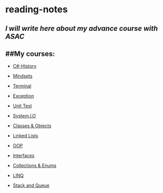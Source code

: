 # reading-notes
*I will write here about my advance course with ASAC*
---
##My courses:
---
- [C#-History](./C-sharp.md)

- [Mindsets](./Mindsets.md)

- [Terminal](./Terminal.md)

- [Exception](./Exception.md)

- [Unit Test](./UnitTesting.md)

- [System.I.O](./System.I.O.md)

- [Classes & Objects](./Classes-Objects.md)

- [Linked Lists](./linked-lists.md) 

- [OOP](./OOP.md)

- [Interfaces](./Interfaces.md)

- [Collections & Enums](./Collections%20%26%20Enums.md)

- [LINQ](./LINQ.md)

- [Stack and Queue](./Stack%20and%20Queue.md)








